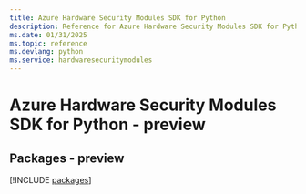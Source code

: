 ```yaml
---
title: Azure Hardware Security Modules SDK for Python
description: Reference for Azure Hardware Security Modules SDK for Python
ms.date: 01/31/2025
ms.topic: reference
ms.devlang: python
ms.service: hardwaresecuritymodules
---
```

# Azure Hardware Security Modules SDK for Python - preview
## Packages - preview
[!INCLUDE [packages](hardware-security-modules-index.md)]